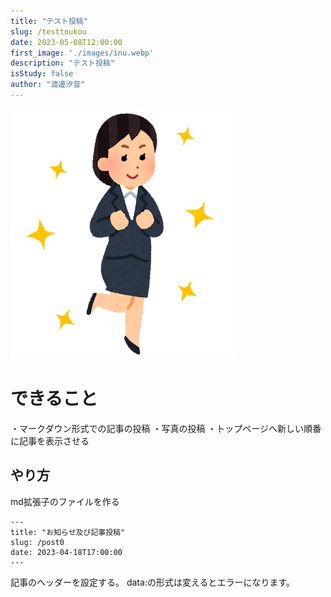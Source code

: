 ```yaml
---
title: "テスト投稿"
slug: /testtoukou
date: 2023-05-08T12:00:00
first_image: './images/inu.webp'
description: "テスト投稿"
isStudy: false
author: "渡邊汐音"
---
```


![イメージ](./images/shinsyakaijin_woman2.png)

# できること

・マークダウン形式での記事の投稿
・写真の投稿
・トップページへ新しい順番に記事を表示させる

## やり方
md拡張子のファイルを作る

```
---
title: "お知らせ及び記事投稿"
slug: /post0
date: 2023-04-18T17:00:00
---
```

記事のヘッダーを設定する。
data:の形式は変えるとエラーになります。